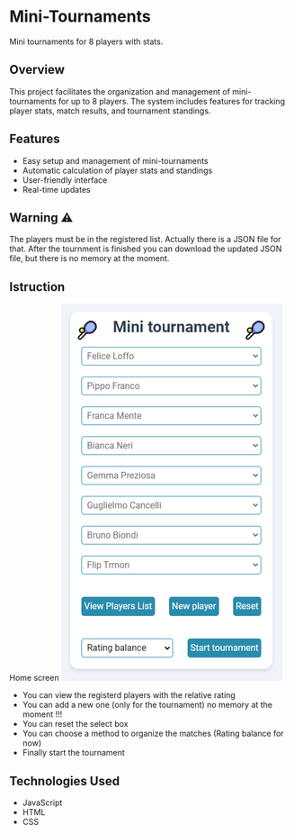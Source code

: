 # Mini-Tournaments

Mini tournaments for 8 players with stats.

## Overview

This project facilitates the organization and management of mini-tournaments for up to 8 players.
The system includes features for tracking player stats, match results, and tournament standings.

## Features

- Easy setup and management of mini-tournaments
- Automatic calculation of player stats and standings
- User-friendly interface
- Real-time updates

## Warning :warning:

The players must be in the registered list. Actually there is a JSON file for that.
After the tournment is finished you can download the updated JSON file,
but there is no memory at the moment.

## Istruction
Home screen
![Hone screen](/screenshots/home-screen.png)

-  You can view the registerd players with the relative rating
-  You can add a new one (only for the tournament) no memory at the moment !!!
-  You can reset the select box
-  You can choose a method to organize the matches (Rating balance for now)
-  Finally start the tournament


  

## Technologies Used

- JavaScript
- HTML
- CSS
